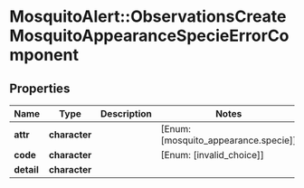 # MosquitoAlert::ObservationsCreateMosquitoAppearanceSpecieErrorComponent


## Properties
Name | Type | Description | Notes
------------ | ------------- | ------------- | -------------
**attr** | **character** |  | [Enum: [mosquito_appearance.specie]] 
**code** | **character** |  | [Enum: [invalid_choice]] 
**detail** | **character** |  | 


